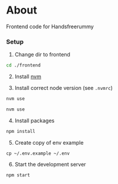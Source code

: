 # About

Frontend code for Handsfreerummy

### Setup

1. Change dir to frontend

```sh
cd ./frontend
```

2. Install [nvm](https://github.com/nvm-sh/nvm?tab=readme-ov-file#installing-and-updating)

3. Install correct node version (see `.nvmrc`)
```sh
nvm use
```

```sh
nvm use
```

4. Install packages

```sh
npm install
```

5. Create copy of env example
```
cp ~/.env.example ~/.env
```

6. Start the development server

```sh
npm start
```
